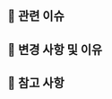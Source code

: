 ## 📌 관련 이슈

<!-- 관련있는 이슈 번호(#000)을 적어주세요.
  해당 pull request merge와 함께 이슈를 닫으려면
  closed: #Issue_number를 적어주세요 -->

## 📌 변경 사항 및 이유

<!-- 변경한 내용과 그 이유를 적어주세요. -->

## 📌 참고 사항

<!-- 참고할 사항이 있다면 적어주세요. -->